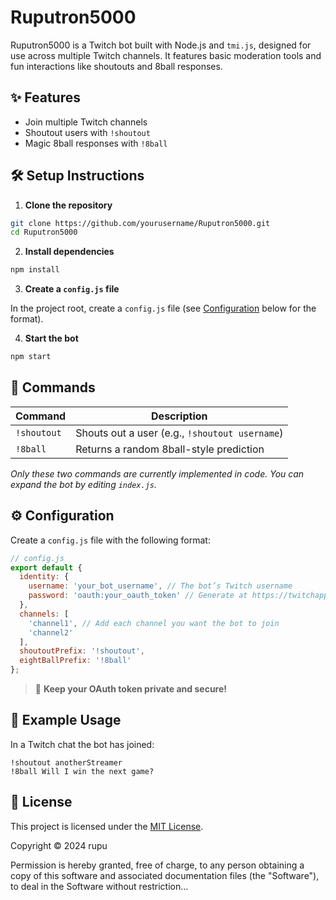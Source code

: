 # Ruputron5000

Ruputron5000 is a Twitch bot built with Node.js and `tmi.js`, designed for use across multiple Twitch channels. It features basic moderation tools and fun interactions like shoutouts and 8ball responses.

## ✨ Features

- Join multiple Twitch channels
- Shoutout users with `!shoutout`
- Magic 8ball responses with `!8ball`

## 🛠 Setup Instructions

1. **Clone the repository**

```bash
git clone https://github.com/yourusername/Ruputron5000.git
cd Ruputron5000
```

2. **Install dependencies**

```bash
npm install
```

3. **Create a `config.js` file**

In the project root, create a `config.js` file (see [Configuration](#-configuration) below for the format).

4. **Start the bot**

```bash
npm start
```

## 🧾 Commands

| Command       | Description                                 |
|---------------|---------------------------------------------|
| `!shoutout`   | Shouts out a user (e.g., `!shoutout username`) |
| `!8ball`      | Returns a random 8ball-style prediction      |

*Only these two commands are currently implemented in code. You can expand the bot by editing `index.js`.*

## ⚙️ Configuration

Create a `config.js` file with the following format:

```js
// config.js
export default {
  identity: {
    username: 'your_bot_username', // The bot’s Twitch username
    password: 'oauth:your_oauth_token' // Generate at https://twitchapps.com/tmi/
  },
  channels: [
    'channel1', // Add each channel you want the bot to join
    'channel2'
  ],
  shoutoutPrefix: '!shoutout',
  eightBallPrefix: '!8ball'
};
```

> 🔐 **Keep your OAuth token private and secure!**

## 🧪 Example Usage

In a Twitch chat the bot has joined:

```
!shoutout anotherStreamer
!8ball Will I win the next game?
```

## 📄 License

This project is licensed under the [MIT License](https://opensource.org/licenses/MIT).

Copyright © 2024 rupu

Permission is hereby granted, free of charge, to any person obtaining a copy
of this software and associated documentation files (the "Software"), to deal
in the Software without restriction...
